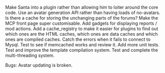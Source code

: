 Make Santa into a plugin rather than allowing him to loiter around the core code.
Use an avatar generation API rather than having loads of no-avatars.
Is there a cache for storing the unchanging parts of the forums?
Make the MCP front page super customisable.
Add gadgets for displaying reports / mod actions.
Add a cache_registry to make it easier for plugins to find out which ones are the HTML caches, which ones are data caches and which ones are compiled caches.
Catch the errors when it fails to connect to Mysql.
Test to see if memcached works and review it.
Add more unit tests.
Test and improve the template compilation system.
Test and complete the multi-threading system.

Bugs:
Avatar updating is broken.
